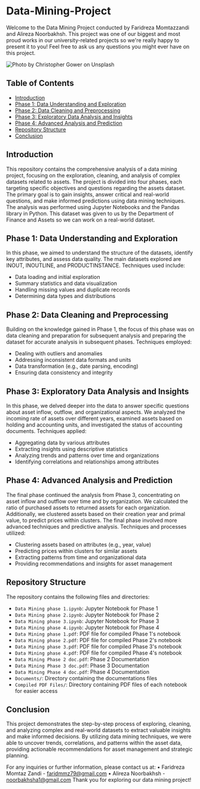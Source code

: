 # Data-Mining-Project
Welcome to the Data Mining Project conducted by Faridreza Momtazzandi and Alireza Noorbakhsh. This project was one of our biggest and most proud works in our university-related projects so we're really happy to present it to you! Feel free to ask us any questions you might ever have on this project.

![Photo by <a href="https://unsplash.com/@cgower?utm_source=unsplash&utm_medium=referral&utm_content=creditCopyText">Christopher Gower</a> on <a href="https://unsplash.com/photos/m_HRfLhgABo?utm_source=unsplash&utm_medium=referral&utm_content=creditCopyText">Unsplash</a>
  ](https://github.com/faridmmz/Data-Mining-Project/blob/main/README_image.jpg)

## Table of Contents

- [Introduction](#introduction)
- [Phase 1: Data Understanding and Exploration](#phase-1-Data-Understanding-and-Exploration)
- [Phase 2: Data Cleaning and Preprocessing](#Phase-2-Data-Cleaning-and-Preprocessing)
- [Phase 3: Exploratory Data Analysis and Insights](#Phase-3-Exploratory-Data-Analysis-and-Insights)
- [Phase 4: Advanced Analysis and Prediction](#Phase-4-Advanced-Analysis-and-Prediction)
- [Repository Structure](#Repository-Structure)
- [Conclusion](#Conclusion)


## Introduction
This repository contains the comprehensive analysis of a data mining project, focusing on the exploration, cleaning, and analysis of complex datasets related to assets. The project is divided into four phases, each targeting specific objectives and questions regarding the assets dataset. The primary goal is to gain insights, answer critical and real-world questions, and make informed predictions using data mining techniques. The analysis was performed using Jupyter Notebooks and the Pandas library in Python.
This dataset was given to us by the Department of Finance and Assets so we can work on a real-world dataset.

## Phase 1: Data Understanding and Exploration
In this phase, we aimed to understand the structure of the datasets, identify key attributes, and assess data quality. The main datasets explored are INOUT, INOUTLINE, and PRODUCTINSTANCE. Techniques used include:
- Data loading and initial exploration
- Summary statistics and data visualization
- Handling missing values and duplicate records
- Determining data types and distributions

## Phase 2: Data Cleaning and Preprocessing
Building on the knowledge gained in Phase 1, the focus of this phase was on data cleaning and preparation for subsequent analysis and preparing the dataset for accurate analysis in subsequent phases. Techniques employed:
- Dealing with outliers and anomalies
- Addressing inconsistent data formats and units
- Data transformation (e.g., date parsing, encoding)
- Ensuring data consistency and integrity

## Phase 3: Exploratory Data Analysis and Insights
In this phase, we delved deeper into the data to answer specific questions about asset inflow, outflow, and organizational aspects. We analyzed the incoming rate of assets over different years, examined assets based on holding and accounting units, and investigated the status of accounting documents. Techniques applied:
- Aggregating data by various attributes
- Extracting insights using descriptive statistics
- Analyzing trends and patterns over time and organizations
- Identifying correlations and relationships among attributes

## Phase 4: Advanced Analysis and Prediction
The final phase continued the analysis from Phase 3, concentrating on asset inflow and outflow over time and by organization. We calculated the ratio of purchased assets to returned assets for each organization. Additionally, we clustered assets based on their creation year and primal value, to predict prices within clusters. 
The final phase involved more advanced techniques and predictive analysis. Techniques and processes utilized:
- Clustering assets based on attributes (e.g., year, value)
- Predicting prices within clusters for similar assets
- Extracting patterns from time and organizational data
- Providing recommendations and insights for asset management

## Repository Structure
The repository contains the following files and directories:
- `Data Mining phase 1.ipynb`: Jupyter Notebook for Phase 1
- `Data Mining phase 2.ipynb`: Jupyter Notebook for Phase 2
- `Data Mining phase 3.ipynb`: Jupyter Notebook for Phase 3
- `Data Mining phase 4.ipynb`: Jupyter Notebook for Phase 4
- `Data Mining phase 1.pdf`: PDF file for compiled Phase 1's notebook
- `Data Mining phase 2.pdf`: PDF file for compiled Phase 2's notebook
- `Data Mining phase 3.pdf`: PDF file for compiled Phase 3's notebook
- `Data Mining phase 4.pdf`: PDF file for compiled Phase 4's notebook
- `Data Mining Phase 2 doc.pdf`: Phase 2 Documentation
- `Data Mining Phase 3 doc.pdf`: Phase 3 Documentation
- `Data Mining Phase 4 doc.pdf`: Phase 4 Documentation
- `Documents/`: Directory containing the documentations files
- `Compiled PDF Files/`: Directory containing PDF files of each notebook for easier access

## Conclusion
This project demonstrates the step-by-step process of exploring, cleaning, and analyzing complex and real-world datasets to extract valuable insights and make informed decisions. By utilizing data mining techniques, we were able to uncover trends, correlations, and patterns within the asset data, providing actionable recommendations for asset management and strategic planning.

For any inquiries or further information, please contact us at:
•   Faridreza Momtaz Zandi - faridmmz79@gmail.com
•   Alireza Noorbakhsh - noorbakhsha1@gmail.com
Thank you for exploring our data mining project!

